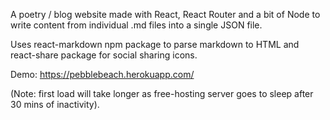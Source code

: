 A poetry / blog website made with React, React Router and a bit of Node to write content from individual .md files into a single JSON file. 

Uses react-markdown npm package to parse markdown to HTML and react-share package for social sharing icons.

Demo: https://pebblebeach.herokuapp.com/

(Note: first load will take longer as free-hosting server goes to sleep after 30 mins of inactivity).
